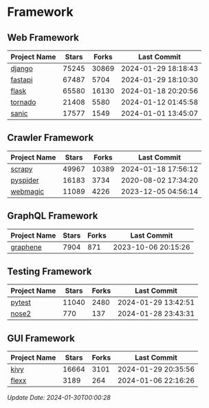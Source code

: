 # Framework

## Web Framework
| Project Name | Stars | Forks | Last Commit |
| ------------ | ----- | ----- | ----------- |
| [django](https://github.com/django/django) | 75245 | 30869 | 2024-01-29 18:18:43 |
| [fastapi](https://github.com/tiangolo/fastapi) | 67487 | 5704 | 2024-01-29 18:10:30 |
| [flask](https://github.com/pallets/flask) | 65580 | 16130 | 2024-01-18 20:20:56 |
| [tornado](https://github.com/tornadoweb/tornado) | 21408 | 5580 | 2024-01-12 01:45:58 |
| [sanic](https://github.com/sanic-org/sanic) | 17577 | 1549 | 2024-01-01 13:45:07 |

## Crawler Framework
| Project Name | Stars | Forks | Last Commit |
| ------------ | ----- | ----- | ----------- |
| [scrapy](https://github.com/scrapy/scrapy) | 49967 | 10389 | 2024-01-18 17:56:12 |
| [pyspider](https://github.com/binux/pyspider) | 16183 | 3734 | 2020-08-02 17:34:20 |
| [webmagic](https://github.com/code4craft/webmagic) | 11089 | 4226 | 2023-12-05 04:56:14 |

## GraphQL Framework
| Project Name | Stars | Forks | Last Commit |
| ------------ | ----- | ----- | ----------- |
| [graphene](https://github.com/graphql-python/graphene) | 7904 | 871 | 2023-10-06 20:15:26 |

## Testing Framework
| Project Name | Stars | Forks | Last Commit |
| ------------ | ----- | ----- | ----------- |
| [pytest](https://github.com/pytest-dev/pytest) | 11040 | 2480 | 2024-01-29 13:42:51 |
| [nose2](https://github.com/nose-devs/nose2) | 770 | 137 | 2024-01-28 23:43:31 |

## GUI Framework
| Project Name | Stars | Forks | Last Commit |
| ------------ | ----- | ----- | ----------- |
| [kivy](https://github.com/kivy/kivy) | 16664 | 3101 | 2024-01-29 20:35:56 |
| [flexx](https://github.com/flexxui/flexx) | 3189 | 264 | 2024-01-06 22:16:26 |

*Update Date: 2024-01-30T00:00:28*